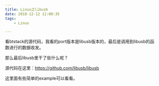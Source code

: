 ```yaml
---
title: Linux之libusb
date: 2018-12-12 12:00:35
tags:
	- Linux

---
```




看btstack的源代码，我看的port版本是libusb版本的，最后是调用到libusb的函数进行的数据收发。

那么最后libusb里干了些什么呢？

源代码在这里：https://github.com/libusb/libusb

这里面有些简单的example可以看看。





